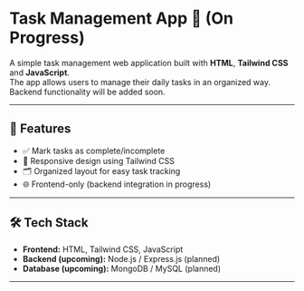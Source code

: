 # Task Management App 🚧 (On Progress)
A simple task management web application built with **HTML**, **Tailwind CSS** and **JavaScript**.  
The app allows users to manage their daily tasks in an organized way. Backend functionality will be added soon.

---

## 🚀 Features
- ✅ Mark tasks as complete/incomplete  
- 📱 Responsive design using Tailwind CSS  
- 🗂️ Organized layout for easy task tracking  
- 🌐 Frontend-only (backend integration in progress)

---

## 🛠️ Tech Stack
- **Frontend:** HTML, Tailwind CSS, JavaScript  
- **Backend (upcoming):** Node.js / Express.js (planned)  
- **Database (upcoming):** MongoDB / MySQL (planned)  

---
